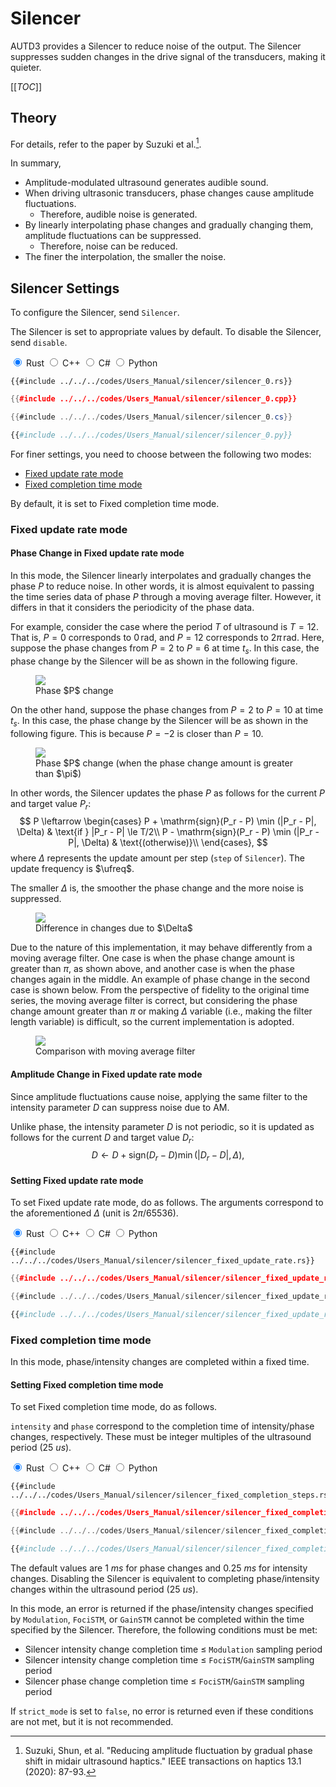 # Silencer

AUTD3 provides a Silencer to reduce noise of the output.
The Silencer suppresses sudden changes in the drive signal of the transducers, making it quieter.

[[_TOC_]]

## Theory

For details, refer to the paper by Suzuki et al.[^suzuki2020].

In summary,

* Amplitude-modulated ultrasound generates audible sound.
* When driving ultrasonic transducers, phase changes cause amplitude fluctuations.
    * Therefore, audible noise is generated.
* By linearly interpolating phase changes and gradually changing them, amplitude fluctuations can be suppressed.
    * Therefore, noise can be reduced.
* The finer the interpolation, the smaller the noise.

## Silencer Settings

To configure the Silencer, send `Silencer`.

The Silencer is set to appropriate values by default.
To disable the Silencer, send `disable`.

<div class="tabs">
<input id="rust_tab_silencer" type="radio" class="tab" name="tab_silencer" checked>
<label class="tab_item" n=4 for="rust_tab_silencer">Rust</label>
<input id="cpp_tab_silencer" type="radio" class="tab" name="tab_silencer">
<label class="tab_item" n=4 for="cpp_tab_silencer">C++</label>
<input id="cs_tab_silencer" type="radio" class="tab" name="tab_silencer">
<label class="tab_item" n=4 for="cs_tab_silencer">C#</label>
<input id="python_tab_silencer" type="radio" class="tab" name="tab_silencer">
<label class="tab_item" n=4 for="python_tab_silencer">Python</label>

```rust,edition2024
{{#include ../../../codes/Users_Manual/silencer/silencer_0.rs}}
```

```cpp
{{#include ../../../codes/Users_Manual/silencer/silencer_0.cpp}}
```

```cs
{{#include ../../../codes/Users_Manual/silencer/silencer_0.cs}}
```

```python
{{#include ../../../codes/Users_Manual/silencer/silencer_0.py}}
```
</div>

For finer settings, you need to choose between the following two modes:

- [Fixed update rate mode](#fixed-update-rate-mode)
- [Fixed completion time mode](#fixed-completion-time-mode)

By default, it is set to Fixed completion time mode.

### Fixed update rate mode

#### Phase Change in Fixed update rate mode

In this mode, the Silencer linearly interpolates and gradually changes the phase $P$ to reduce noise.
In other words, it is almost equivalent to passing the time series data of phase $P$ through a moving average filter.
However, it differs in that it considers the periodicity of the phase data.

For example, consider the case where the period $T$ of ultrasound is $T=12$. That is, $P=0$ corresponds to $0\,\mathrm{rad}$, and $P=12$ corresponds to $2\pi\,\mathrm{rad}$.
Here, suppose the phase changes from $P=2$ to $P=6$ at time $t_s$.
In this case, the phase change by the Silencer will be as shown in the following figure.

<figure>
  <img src="../../fig/Users_Manual/silent/phase.svg"/>
<figcaption>Phase $P$ change</figcaption>
</figure>

On the other hand, suppose the phase changes from $P=2$ to $P=10$ at time $t_s$.
In this case, the phase change by the Silencer will be as shown in the following figure.
This is because $P=-2$ is closer than $P=10$.

<figure>
  <img src="../../fig/Users_Manual/silent/phase2.svg"/>
<figcaption>Phase $P$ change (when the phase change amount is greater than $\pi$)</figcaption>
</figure>

In other words, the Silencer updates the phase $P$ as follows for the current $P$ and target value $P_r$:
$$
    P \leftarrow \begin{cases}
        P + \mathrm{sign}(P_r - P) \min (|P_r - P|, \Delta) & \text{if } |P_r - P| \le T/2\\
        P - \mathrm{sign}(P_r - P) \min (|P_r - P|, \Delta) & \text{(otherwise)}\\
    \end{cases},
$$
where $\Delta$ represents the update amount per step (`step` of `Silencer`).
The update frequency is $\ufreq$.

The smaller $\Delta$ is, the smoother the phase change and the more noise is suppressed.

<figure>
  <img src="../../fig/Users_Manual/silent/duty.svg"/>
<figcaption>Difference in changes due to $\Delta$</figcaption>
</figure>

Due to the nature of this implementation, it may behave differently from a moving average filter.
One case is when the phase change amount is greater than $\pi$, as shown above, and another case is when the phase changes again in the middle.
An example of phase change in the second case is shown below.
From the perspective of fidelity to the original time series, the moving average filter is correct, but considering the phase change amount greater than $\pi$ or making $\Delta$ variable (i.e., making the filter length variable) is difficult, so the current implementation is adopted.

<figure>
  <img src="../../fig/Users_Manual/silent/mean.svg"/>
<figcaption>Comparison with moving average filter</figcaption>
</figure>

#### Amplitude Change in Fixed update rate mode

Since amplitude fluctuations cause noise, applying the same filter to the intensity parameter $D$ can suppress noise due to AM.

Unlike phase, the intensity parameter $D$ is not periodic, so it is updated as follows for the current $D$ and target value $D_r$:
$$
    D \leftarrow D + \mathrm{sign}(D_r - D) \min (|D_r - D|, \Delta),
$$

#### Setting Fixed update rate mode

To set Fixed update rate mode, do as follows.
The arguments correspond to the aforementioned $\Delta$ (unit is $2\pi/65536$).

<div class="tabs">
<input id="rust_tab_update_rate" type="radio" class="tab" name="tab_update_rate" checked>
<label class="tab_item" n=4 for="rust_tab_update_rate">Rust</label>
<input id="cpp_tab_update_rate" type="radio" class="tab" name="tab_update_rate">
<label class="tab_item" n=4 for="cpp_tab_update_rate">C++</label>
<input id="cs_tab_update_rate" type="radio" class="tab" name="tab_update_rate">
<label class="tab_item" n=4 for="cs_tab_update_rate">C#</label>
<input id="python_tab_update_rate" type="radio" class="tab" name="tab_update_rate">
<label class="tab_item" n=4 for="python_tab_update_rate">Python</label>

```rust,edition2024
{{#include ../../../codes/Users_Manual/silencer/silencer_fixed_update_rate.rs}}
```

```cpp
{{#include ../../../codes/Users_Manual/silencer/silencer_fixed_update_rate.cpp}}
```

```cs
{{#include ../../../codes/Users_Manual/silencer/silencer_fixed_update_rate.cs}}
```

```python
{{#include ../../../codes/Users_Manual/silencer/silencer_fixed_update_rate.py}}
```
</div>

### Fixed completion time mode

In this mode, phase/intensity changes are completed within a fixed time.

#### Setting Fixed completion time mode

To set Fixed completion time mode, do as follows.

`intensity` and `phase` correspond to the completion time of intensity/phase changes, respectively.
These must be integer multiples of the ultrasound period ($\SI{25}{us}$).

<div class="tabs">
<input id="rust_tab_time" type="radio" class="tab" name="tab_time" checked>
<label class="tab_item" n=4 for="rust_tab_time">Rust</label>
<input id="cpp_tab_time" type="radio" class="tab" name="tab_time">
<label class="tab_item" n=4 for="cpp_tab_time">C++</label>
<input id="cs_tab_time" type="radio" class="tab" name="tab_time">
<label class="tab_item" n=4 for="cs_tab_time">C#</label>
<input id="python_tab_time" type="radio" class="tab" name="tab_time">
<label class="tab_item" n=4 for="python_tab_time">Python</label>

```rust,edition2024
{{#include ../../../codes/Users_Manual/silencer/silencer_fixed_completion_steps.rs}}
```

```cpp
{{#include ../../../codes/Users_Manual/silencer/silencer_fixed_completion_steps.cpp}}
```

```cs
{{#include ../../../codes/Users_Manual/silencer/silencer_fixed_completion_steps.cs}}
```

```python
{{#include ../../../codes/Users_Manual/silencer/silencer_fixed_completion_steps.py}}
```
</div>

The default values are $\SI{1}{ms}$ for phase changes and $\SI{0.25}{ms}$ for intensity changes.
Disabling the Silencer is equivalent to completing phase/intensity changes within the ultrasound period ($\SI{25}{us}$).

In this mode, an error is returned if the phase/intensity changes specified by `Modulation`, `FociSTM`, or `GainSTM` cannot be completed within the time specified by the Silencer.
Therefore, the following conditions must be met:
- Silencer intensity change completion time $\le$ `Modulation` sampling period
- Silencer intensity change completion time $\le$ `FociSTM`/`GainSTM` sampling period
- Silencer phase change completion time $\le$ `FociSTM`/`GainSTM` sampling period

If `strict_mode` is set to `false`, no error is returned even if these conditions are not met, but it is not recommended.

[^suzuki2020]: Suzuki, Shun, et al. "Reducing amplitude fluctuation by gradual phase shift in midair ultrasound haptics." IEEE transactions on haptics 13.1 (2020): 87-93.
